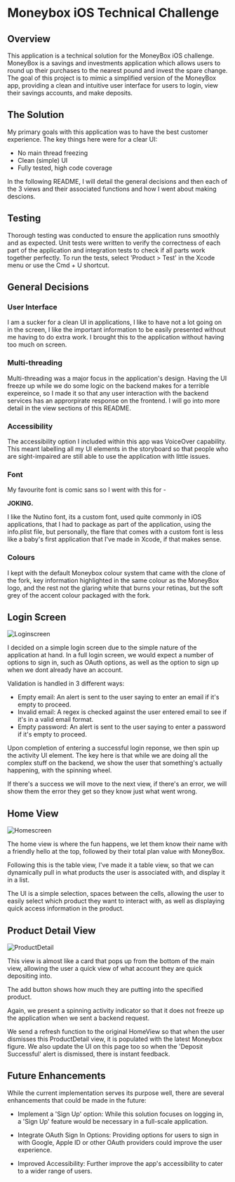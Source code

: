 
# Moneybox iOS Technical Challenge

## Overview

This application is a technical solution for the MoneyBox iOS challenge. MoneyBox is a savings and investments application which allows users to round up their purchases to the nearest pound and invest the spare change. The goal of this project is to mimic a simplified version of the MoneyBox app, providing a clean and intuitive user interface for users to login, view their savings accounts, and make deposits.

## The Solution

My primary goals with this application was to have the best customer experience. The key things here were for a clear UI:

- No main thread freezing
- Clean (simple) UI
- Fully tested, high code coverage

In the following README, I will detail the general decisions and then each of the 3 views and their associated functions and how I went about making descions.

## Testing

Thorough testing was conducted to ensure the application runs smoothly and as expected. Unit tests were written to verify the correctness of each part of the application and integration tests to check if all parts work together perfectly. To run the tests, select 'Product > Test' in the Xcode menu or use the Cmd + U shortcut.

## General Decisions

### User Interface

I am a sucker for a clean UI in applications, I like to have not a lot going on in the screen, I like the important information to be easily presented without me having to do extra work. I brought this to the application without having too much on screen.

### Multi-threading

Multi-threading was a major focus in the application's design. Having the UI freeze up while we do some logic on the backend makes for a terrible expereince, so I made it so that any user interaction with the backend services has an approrpirate response on the frontend. I will go into more detail in the view sections of this README.

### Accessibility

The accessibility option I included within this app was VoiceOver capability. This meant labelling all my UI elements in the storyboard so that people who are sight-impaired are still able to use the application with little issues.

### Font

My favourite font is comic sans so I went with this for -

**JOKING.**

I like the Nutino font, its a custom font, used quite commonly in iOS applications, that I had to package as part of the application, using the info.plist file, but personally, the flare that comes with a custom font is less like a baby's first application that I've made in Xcode, if that makes sense.

### Colours

I kept with the default Moneybox colour system that came with the clone of the fork, key information highlighted in the same colour as the MoneyBox logo, and the rest not the glaring white that burns your retinas, but the soft grey of the accent colour packaged with the fork.

## Login Screen

![Loginscreen](login.png)

I decided on a simple login screen due to the simple nature of the application at hand. In a full login screen, we would expect a number of options to sign in, such as OAuth options, as well as the option to sign up when we dont already have an account.

Validation is handled in 3 different ways:

- Empty email: An alert is sent to the user saying to enter an email if it's empty to proceed.
- Invalid email: A regex is checked against the user entered email to see if it's in a valid email format.
- Empty password: An alert is sent to the user saying to enter a password if it's empty to proceed.

Upon completion of entering a successful login reponse, we then spin up the activity UI element. The key here is that while we are doing all the complex stuff on the backend, we show the user that something's actually happening, with the spinning wheel. 

If there's a success we will move to the next view, if there's an error, we will show them the error they get so they know just what went wrong.


## Home View

![Homescreen](home.png)

The home view is where the fun happens, we let them know their name with a friendly hello at the top, followed by their total plan value with MoneyBox.

Following this is the table view, I've made it a table view, so that we can dynamically pull in what products the user is associated with, and display it in a list.

The UI is a simple selection, spaces between the cells, allowing the user to easily select which product they want to interact with, as well as displaying quick access information in the product.

## Product Detail View

![ProductDetail](productDetail.png)

This view is almost like a card that pops up from the bottom of the main view, allowing the user a quick view of what account they are quick depositing into.

The add button shows how much they are putting into the specified product.

Again, we present a spinning activity indicator so that it does not freeze up the application when we sent a backend request.

We send a refresh function to the original HomeView so that when the user dismisses this ProductDetail view, it is populated with the latest Moneybox figure. We also update the UI on this page too so when the 'Deposit Successful' alert is dismissed, there is instant feedback.

## Future Enhancements

While the current implementation serves its purpose well, there are several enhancements that could be made in the future:

- Implement a 'Sign Up' option: While this solution focuses on logging in, a 'Sign Up' feature would be necessary in a full-scale application.
   
-  Integrate OAuth Sign In Options: Providing options for users to sign in with Google, Apple ID or other OAuth providers could improve the user experience.

- Improved Accessibility: Further improve the app's accessibility to cater to a wider range of users.